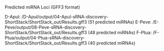 Predicted miRNA Loci (GFF3 format)

D-Apul: /D-Apul/output/04-Apul-sRNA-discovery-ShortStack/ShortStack_out/Results.gff3 (51 predicted miRNAs)
E-Peve: /E-Peve/output/08-Peve-sRNA-discovery-ShortStack/ShortStack_out/Results.gff3 (48 predicted miRNAs)
F-Ptua: /F-Ptua/output/04-Ptua-sRNA-discovery-ShortStack/ShortStack_out/Results.gff3 (40 predicted miRNAs)